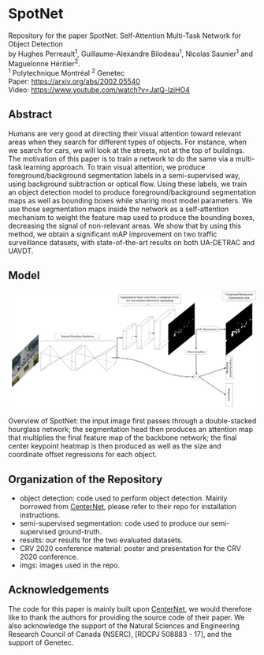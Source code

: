# SpotNet
Repository for the paper SpotNet: Self-Attention Multi-Task Network for Object Detection
<br> by Hughes Perreault<sup>1</sup>, Guillaume-Alexandre Bilodeau<sup>1</sup>, Nicolas Saunier<sup>1</sup> and Maguelonne Héritier<sup>2</sup>.
<br>
<sup>1</sup> Polytechnique Montréal
<sup>2</sup> Genetec <br>
Paper: https://arxiv.org/abs/2002.05540 <br>
Video: https://www.youtube.com/watch?v=JatQ-lziHO4

## Abstract
Humans are very good at directing their visual attention toward relevant areas when they search for different types of objects. For instance, when we search for cars, we will look at the streets, not at the top of buildings. The motivation of this paper is to train a network to do the same via a multi-task learning approach. To train visual attention, we produce foreground/background segmentation labels in a semi-supervised way, using background subtraction or optical flow. Using these labels, we train an object detection model to produce foreground/background segmentation maps as well as bounding boxes while sharing most model parameters. We use those segmentation maps inside the network as a self-attention mechanism to weight the feature map used to produce the bounding boxes, decreasing the signal of non-relevant areas. We show that by using this method, we obtain a significant mAP improvement on two traffic surveillance datasets, with state-of-the-art results on both UA-DETRAC and UAVDT.

## Model
![Model](imgs/SpotNet.png "")

Overview of SpotNet: the input image first passes through a double-stacked hourglass network; the segmentation head then produces an attention map that multiplies the final feature map of the backbone network; the final center keypoint heatmap is then produced as well as the size and coordinate offset regressions for each object.

## Organization of the Repository
* object detection: code used to perform object detection. Mainly borrowed from [CenterNet](https://github.com/xingyizhou/CenterNet), please refer to their repo for installation instructions.
* semi-supervised segmentation: code used to produce our semi-supervised ground-truth.
* results: our results for the two evaluated datasets.
* CRV 2020 conference material: poster and presentation for the CRV 2020 conference.
* imgs: images used in the repo.

## Acknowledgements
The code for this paper is mainly built upon [CenterNet](https://github.com/xingyizhou/CenterNet), we would therefore like to thank the authors for providing the source code of their paper. We also acknowledge the support of the Natural Sciences and Engineering Research Council of Canada (NSERC), [RDCPJ 508883 - 17], and the support of Genetec.
